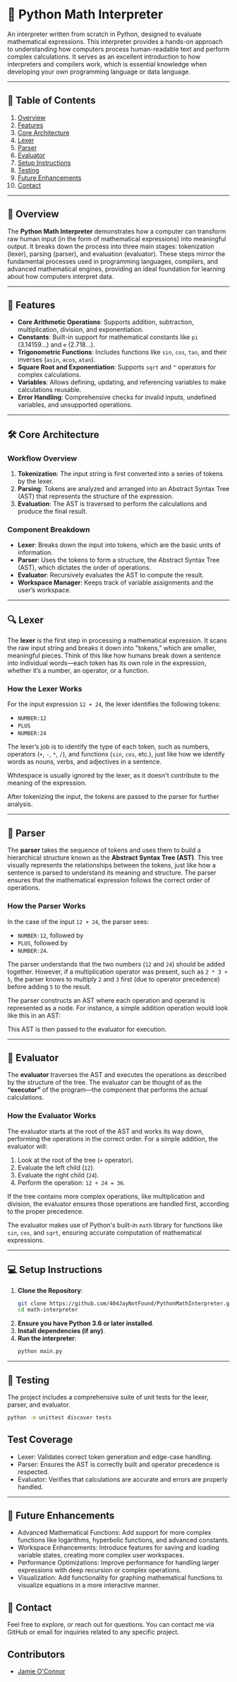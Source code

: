 # 🧮 **Python Math Interpreter**

An interpreter written from scratch in Python, designed to evaluate mathematical expressions. This interpreter provides a hands-on approach to understanding how computers process human-readable text and perform complex calculations. It serves as an excellent introduction to how interpreters and compilers work, which is essential knowledge when developing your own programming language or data language.

---

## 📑 **Table of Contents**  
1. [Overview](#overview)  
2. [Features](#features)  
3. [Core Architecture](#core-architecture)  
4. [Lexer](#lexer)  
5. [Parser](#parser)  
6. [Evaluator](#evaluator)  
7. [Setup Instructions](#setup-instructions)  
8. [Testing](#testing)  
9. [Future Enhancements](#future-enhancements)  
10. [Contact](#contact)  

---

## 🧭 **Overview**  
The **Python Math Interpreter** demonstrates how a computer can transform raw human input (in the form of mathematical expressions) into meaningful output. It breaks down the process into three main stages: tokenization (lexer), parsing (parser), and evaluation (evaluator). These steps mirror the fundamental processes used in programming languages, compilers, and advanced mathematical engines, providing an ideal foundation for learning about how computers interpret data.

---

## 🌟 **Features**  

- **Core Arithmetic Operations**: Supports addition, subtraction, multiplication, division, and exponentiation.  
- **Constants**: Built-in support for mathematical constants like `pi` (3.14159...) and `e` (2.718...).  
- **Trigonometric Functions**: Includes functions like `sin`, `cos`, `tan`, and their inverses (`asin`, `acos`, `atan`).  
- **Square Root and Exponentiation**: Supports `sqrt` and `^` operators for complex calculations.  
- **Variables**: Allows defining, updating, and referencing variables to make calculations reusable.  
- **Error Handling**: Comprehensive checks for invalid inputs, undefined variables, and unsupported operations.  

---

## 🛠️ **Core Architecture**  

### **Workflow Overview**  
1. **Tokenization**: The input string is first converted into a series of tokens by the lexer.  
2. **Parsing**: Tokens are analyzed and arranged into an Abstract Syntax Tree (AST) that represents the structure of the expression.  
3. **Evaluation**: The AST is traversed to perform the calculations and produce the final result.

### **Component Breakdown**  

- **Lexer**: Breaks down the input into tokens, which are the basic units of information.
- **Parser**: Uses the tokens to form a structure, the Abstract Syntax Tree (AST), which dictates the order of operations.
- **Evaluator**: Recursively evaluates the AST to compute the result.
- **Workspace Manager**: Keeps track of variable assignments and the user’s workspace.

---

## 🔍 **Lexer**

The **lexer** is the first step in processing a mathematical expression. It scans the raw input string and breaks it down into "tokens," which are smaller, meaningful pieces. Think of this like how humans break down a sentence into individual words—each token has its own role in the expression, whether it’s a number, an operator, or a function.

### **How the Lexer Works**  
For the input expression `12 + 24`, the lexer identifies the following tokens:  
- `NUMBER:12`  
- `PLUS`  
- `NUMBER:24`  

The lexer’s job is to identify the type of each token, such as numbers, operators (`+`, `-`, `*`, `/`), and functions (`sin`, `cos`, etc.), just like how we identify words as nouns, verbs, and adjectives in a sentence.

Whitespace is usually ignored by the lexer, as it doesn't contribute to the meaning of the expression.

After tokenizing the input, the tokens are passed to the parser for further analysis.

---

## 🌲 **Parser**

The **parser** takes the sequence of tokens and uses them to build a hierarchical structure known as the **Abstract Syntax Tree (AST)**. This tree visually represents the relationships between the tokens, just like how a sentence is parsed to understand its meaning and structure. The parser ensures that the mathematical expression follows the correct order of operations.

### **How the Parser Works**  
In the case of the input `12 + 24`, the parser sees:
- `NUMBER:12`, followed by
- `PLUS`, followed by
- `NUMBER:24`.

The parser understands that the two numbers (`12` and `24`) should be added together. However, if a multiplication operator was present, such as `2 * 3 + 5`, the parser knows to multiply `2` and `3` first (due to operator precedence) before adding `5` to the result.

The parser constructs an AST where each operation and operand is represented as a node. For instance, a simple addition operation would look like this in an AST:

This AST is then passed to the evaluator for execution.

---

## 🔄 **Evaluator**

The **evaluator** traverses the AST and executes the operations as described by the structure of the tree. The evaluator can be thought of as the **“executor”** of the program—the component that performs the actual calculations.

### **How the Evaluator Works**  
The evaluator starts at the root of the AST and works its way down, performing the operations in the correct order. For a simple addition, the evaluator will:

1. Look at the root of the tree (`+` operator).
2. Evaluate the left child (`12`).
3. Evaluate the right child (`24`).
4. Perform the operation: `12 + 24 = 36`.

If the tree contains more complex operations, like multiplication and division, the evaluator ensures those operations are handled first, according to the proper precedence.

The evaluator makes use of Python's built-in `math` library for functions like `sin`, `cos`, and `sqrt`, ensuring accurate computation of mathematical expressions.

---

## 💻 **Setup Instructions**

1. **Clone the Repository**:  
   ```bash
   git clone https://github.com/404JayNotFound/PythonMathInterpreter.git
   cd math-interpreter
   ```
2. **Ensure you have Python 3.6 or later installed**.
3. **Install dependencies (if any)**.
4. **Run the interpreter**:
   ```bash
   python main.py
   ```
---

## 🧪 Testing
The project includes a comprehensive suite of unit tests for the lexer, parser, and evaluator.
```bash
python -m unittest discover tests
```

## Test Coverage
- Lexer: Validates correct token generation and edge-case handling.
- Parser: Ensures the AST is correctly built and operator precedence is respected.
- Evaluator: Verifies that calculations are accurate and errors are properly handled.

---

## 🔧 Future Enhancements
- Advanced Mathematical Functions: Add support for more complex functions like logarithms, hyperbolic functions, and advanced constants.
- Workspace Enhancements: Introduce features for saving and loading variable states, creating more complex user workspaces.
- Performance Optimizations: Improve performance for handling larger expressions with deep recursion or complex operations.
- Visualization: Add functionality for graphing mathematical functions to visualize equations in a more interactive manner.

## 💬 Contact
Feel free to explore, or reach out for questions. You can contact me via GitHub or email for inquiries related to any specific project. 

## Contributors
- [Jamie O'Connor](https://github.com/404JayNotFound)
